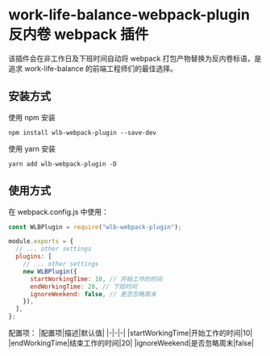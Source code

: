 # work-life-balance-webpack-plugin 反内卷 webpack 插件

该插件会在非工作日及下班时间自动将 webpack 打包产物替换为反内卷标语，是追求 work-life-balance 的前端工程师们的最佳选择。

## 安装方式

使用 npm 安装

```
npm install wlb-webpack-plugin --save-dev
```

使用 yarn 安装

```
yarn add wlb-webpack-plugin -D
```

## 使用方式

在 webpack.config.js 中使用：

```javascript
const WLBPlugin = require("wlb-webpack-plugin");

module.exports = {
  // ... other settings
  plugins: [
    // ... other settings
    new WLBPlugin({
      startWorkingTime: 10, // 开始工作的时间
      endWorkingTime: 20, // 下班时间
      ignoreWeekend: false, // 是否忽略周末
    }),
  ],
};
```

配置项：
|配置项|描述|默认值|
|-|-|-|
|startWorkingTime|开始工作的时间|10|
|endWorkingTime|结束工作的时间|20|
|ignoreWeekend|是否忽略周末|false|
